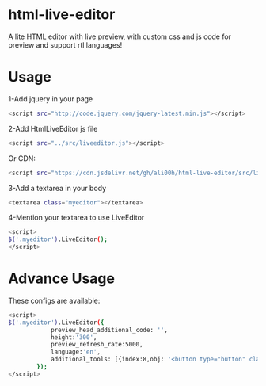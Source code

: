 # html-live-editor
A lite HTML editor with live preview, with custom css and js code for preview and support rtl languages!

# Usage

1-Add jquery in your page
```bash
<script src="http://code.jquery.com/jquery-latest.min.js"></script>
```
2-Add HtmlLiveEditor js file
```bash
<script src="../src/liveeditor.js"></script>
```
Or CDN:
```bash
<script src="https://cdn.jsdelivr.net/gh/ali00h/html-live-editor/src/liveeditor.js"></script>
```

3-Add a textarea in your body
```bash
<textarea class="myeditor"></textarea>
```
4-Mention your textarea to use LiveEditor
```bash
<script>
$('.myeditor').LiveEditor(); 
</script>
```

# Advance Usage
These configs are available:
```bash
<script>
$('.myeditor').LiveEditor({
			preview_head_additional_code: '',
			height:'300',
			preview_refresh_rate:5000,
			language:'en',
			additional_tools: [{index:8,obj: '<button type="button" class="bt tools-insert-code" data-append-data="\n<ul><li>\nyour_text\n</li></ul>\n">UL</button>'}]
		}); 
</script>
```
